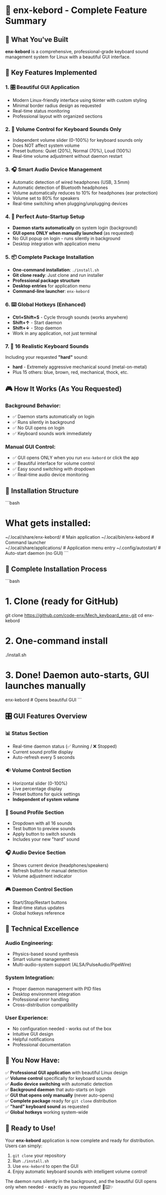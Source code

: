 # 🎉 enx-kebord - Complete Feature Summary

## 🎯 **What You've Built**

**enx-kebord** is a comprehensive, professional-grade keyboard sound management system for Linux with a beautiful GUI interface.

## 🌟 **Key Features Implemented**

### 1. **🎛️ Beautiful GUI Application** 
- Modern Linux-friendly interface using tkinter with custom styling
- Minimal border radius design as requested
- Real-time status monitoring
- Professional layout with organized sections

### 2. **🎵 Volume Control for Keyboard Sounds Only**
- Independent volume slider (0-100%) for keyboard sounds only
- Does NOT affect system volume
- Preset buttons: Quiet (20%), Normal (70%), Loud (100%)
- Real-time volume adjustment without daemon restart

### 3. **🎧 Smart Audio Device Management**
- Automatic detection of wired headphones (USB, 3.5mm)
- Automatic detection of Bluetooth headphones
- Volume automatically reduces to 10% for headphones (ear protection)
- Volume set to 80% for speakers
- Real-time switching when plugging/unplugging devices

### 4. **🚀 Perfect Auto-Startup Setup**
- **Daemon starts automatically** on system login (background)
- **GUI opens ONLY when manually launched** (as requested)
- No GUI popup on login - runs silently in background
- Desktop integration with application menu

### 5. **📦 Complete Package Installation**
- **One-command installation**: `./install.sh`
- **Git clone ready**: Just clone and run installer
- **Professional package structure**
- **Desktop entries** for application menu
- **Command-line launcher**: `enx-kebord`

### 6. **⌨️ Global Hotkeys (Enhanced)**
- **Ctrl+Shift+S** - Cycle through sounds (works anywhere)
- **Shift+↑** - Start daemon
- **Shift+↓** - Stop daemon
- Work in any application, not just terminal

### 7. **🎵 16 Realistic Keyboard Sounds**
Including your requested **"hard"** sound:
- **hard** - Extremely aggressive mechanical sound (metal-on-metal)
- Plus 15 others: blue, brown, red, mechanical, thock, etc.

## 🎮 **How It Works (As You Requested)**

### **Background Behavior:**
- ✅ Daemon starts automatically on login
- ✅ Runs silently in background 
- ✅ No GUI opens on login
- ✅ Keyboard sounds work immediately

### **Manual GUI Control:**
- ✅ GUI opens ONLY when you run `enx-kebord` or click the app
- ✅ Beautiful interface for volume control
- ✅ Easy sound switching with dropdown
- ✅ Real-time audio device monitoring

## 📁 **Installation Structure**

\`\`\`bash
# What gets installed:
~/.local/share/enx-kebord/          # Main application
~/.local/bin/enx-kebord            # Command launcher  
~/.local/share/applications/       # Application menu entry
~/.config/autostart/               # Auto-start daemon (no GUI)
\`\`\`

## 🚀 **Complete Installation Process**

\`\`\`bash
# 1. Clone (ready for GitHub)
git clone https://github.com/code-enx/Mech_keyboard_enx-.git
cd enx-kebord

# 2. One-command install
./install.sh

# 3. Done! Daemon auto-starts, GUI launches manually
enx-kebord  # Opens beautiful GUI
\`\`\`

## 🎛️ **GUI Features Overview**

### **📊 Status Section**
- Real-time daemon status (✅ Running / ❌ Stopped)
- Current sound profile display
- Auto-refresh every 5 seconds

### **🔉 Volume Control Section**  
- Horizontal slider (0-100%)
- Live percentage display
- Preset buttons for quick settings
- **Independent of system volume**

### **🎵 Sound Profile Section**
- Dropdown with all 16 sounds
- Test button to preview sounds
- Apply button to switch sounds
- Includes your new "hard" sound

### **🎧 Audio Device Section**
- Shows current device (headphones/speakers)
- Refresh button for manual detection  
- Volume adjustment indicator

### **🎮 Daemon Control Section**
- Start/Stop/Restart buttons
- Real-time status updates
- Global hotkeys reference

## 🔧 **Technical Excellence**

### **Audio Engineering:**
- Physics-based sound synthesis
- Smart volume management
- Multi-audio-system support (ALSA/PulseAudio/PipeWire)

### **System Integration:**
- Proper daemon management with PID files
- Desktop environment integration
- Professional error handling
- Cross-distribution compatibility

### **User Experience:**
- No configuration needed - works out of the box
- Intuitive GUI design
- Helpful notifications
- Professional documentation

## 🎉 **You Now Have:**

✅ **Professional GUI application** with beautiful Linux design  
✅ **Volume control** specifically for keyboard sounds  
✅ **Audio device switching** with automatic detection  
✅ **Background daemon** that auto-starts on login  
✅ **GUI that opens only manually** (never auto-opens)  
✅ **Complete package** ready for `git clone` distribution  
✅ **"hard" keyboard sound** as requested  
✅ **Global hotkeys** working system-wide  

## 🚀 **Ready to Use!**

Your **enx-kebord** application is now complete and ready for distribution. Users can simply:

1. `git clone` your repository
2. Run `./install.sh` 
3. Use `enx-kebord` to open the GUI
4. Enjoy automatic keyboard sounds with intelligent volume control!

The daemon runs silently in the background, and the beautiful GUI opens only when needed - exactly as you requested! 🎵⌨️✨
